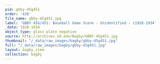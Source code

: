 ```yaml
---
pid: gbby-45g451
order: '428'
file_name: gbby-45g451.jpg
label: 'GBBY 45G/451: Baseball Game Scene - Unidentified - c1928-1934'
_date: 1928-1934
object_type: glass plate negative
source: http://archives.nd.edu/Bagby/GBBY-45g451.jpg
thumbnail: "/_data/raw_images/bagby/gbby-45g451.jpg"
full: "/_data/raw_images/bagby/gbby-45g451.jpg"
layout: bagby_item
collection: bagby
---
```

